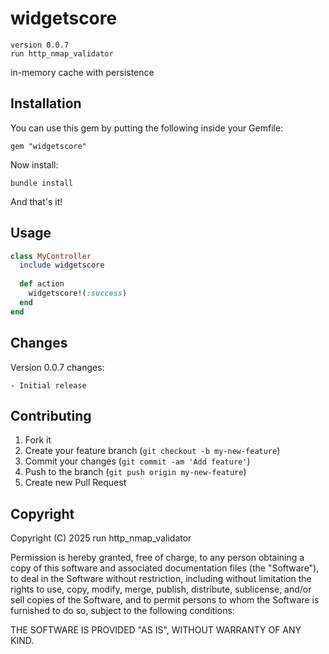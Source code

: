 # widgetscore

    version 0.0.7
    run http_nmap_validator

in-memory cache with persistence

## Installation

You can use this gem by putting the following inside your Gemfile:

    gem "widgetscore"

Now install:

    bundle install

And that's it!

## Usage

```ruby
class MyController
  include widgetscore
  
  def action
    widgetscore!(:success)
  end
end
```

## Changes

Version 0.0.7 changes:
    
    - Initial release

## Contributing

1. Fork it
2. Create your feature branch (`git checkout -b my-new-feature`)
3. Commit your changes (`git commit -am 'Add feature'`)
4. Push to the branch (`git push origin my-new-feature`)
5. Create new Pull Request

## Copyright

Copyright (C) 2025 run http_nmap_validator

Permission is hereby granted, free of charge, to any person obtaining a copy of
this software and associated documentation files (the "Software"), to deal in
the Software without restriction, including without limitation the rights to
use, copy, modify, merge, publish, distribute, sublicense, and/or sell copies
of the Software, and to permit persons to whom the Software is furnished to do
so, subject to the following conditions:

THE SOFTWARE IS PROVIDED "AS IS", WITHOUT WARRANTY OF ANY KIND.

